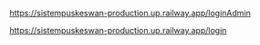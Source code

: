 https://sistempuskeswan-production.up.railway.app/loginAdmin

https://sistempuskeswan-production.up.railway.app/login
